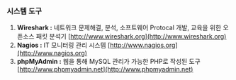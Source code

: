 ### 시스템 도구

1. **Wireshark :** 네트워크 문제해결, 분석, 소프트웨어 Protocal 개발, 교육을 위한 오픈소스 패킷 분석기 [http://www.wireshark.org](http://www.wireshark.org)
2. **Nagios :** IT 모니터링 관리 시스템 [http://www.nagios.org](http://www.nagios.org)
3. **phpMyAdmin :** 웹을 통해 MySQL 관리가 가능한 PHP로 작성된 도구 [http://www.phpmyadmin.net](http://www.phpmyadmin.net)



